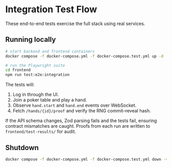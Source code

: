 # Integration Test Flow

These end-to-end tests exercise the full stack using real services.

## Running locally

```bash
# start backend and frontend containers
docker compose -f docker-compose.yml -f docker-compose.test.yml up -d

# run the Playwright suite
cd frontend
npm run test:e2e:integration
```

The tests will:

1. Log in through the UI.
2. Join a poker table and play a hand.
3. Observe `hand.start` and `hand.end` events over WebSocket.
4. Fetch `/hands/{id}/proof` and verify the RNG commit–reveal hash.

If the API schema changes, Zod parsing fails and the tests fail,
ensuring contract mismatches are caught. Proofs from each run are
written to `frontend/test-results/` for audit.

## Shutdown

```bash
docker compose -f docker-compose.yml -f docker-compose.test.yml down -v
```
